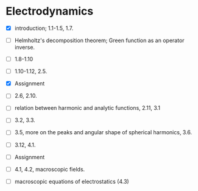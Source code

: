 # Electrodynamics

- [x] introduction; 1.1-1.5, 1.7.
- [ ] Helmholtz's decomposition theorem; Green function as an operator inverse.
- [ ] 1.8-1.10
- [ ] 1.10-1.12, 2.5.
- [x] Assignment
- [ ] 2.6, 2.10.
- [ ] relation between harmonic and analytic functions, 2.11, 3.1
- [ ] 3.2, 3.3.
- [ ] 3.5, more on the peaks and angular shape of spherical harmonics, 3.6.
- [ ] 3.12, 4.1.
- [ ] Assignment
- [ ] 4.1, 4.2, macroscopic fields.
- [ ] macroscopic equations of electrostatics (4.3)

